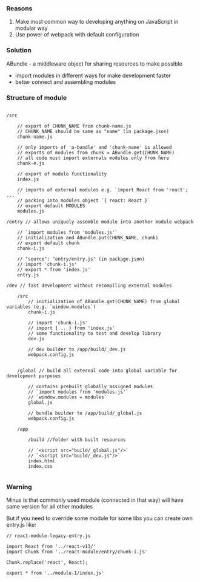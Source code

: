 
### Reasons

1. Make most common way to developing anything on JavaScript in modular way
2. Use power of webpack with default configuration

### Solution

ABundle - a middleware object for sharing resources to make possible

  - import modules in different ways for make development faster
  - better connect and assembling modules

### Structure of module

```

/src

    // export of CHUNK_NAME from chunk-name.js
    // CHUNK_NAME should be same as "name" (in package.json)
    chunk-name.js

    // only imports of 'a-bundle' and 'chunk-name' is allowed
    // exports of modules from chunk = ABundle.get(CHUNK_NAME)
    // all code must import externals modules only from here
    chunk-e.js

    // export of module functionality
    index.js

    // imports of external modules e.g. `import React from 'react'; ... `
    // packing into modules object `{ react: React }`
    // export default MODULES
    modules.js

/entry // allows uniquely assemble module into another module webpack

    // `import modules from 'modules.js'`
    // initialization and ABundle.put(CHUNK_NAME, chunk)
    // export default chunk
    chunk-i.js

    // "source": "entry/entry.js" (in package.json)
    // import 'chunk-i.js'
    // export * from 'index.js'
    entry.js

/dev // fast development without recompiling external modules

    /src
        // initialization of ABundle.get(CHUNK_NAME) from global variables (e.g. `window.modules`)
        chunk-i.js

        // import 'chunk-i.js'
        // import { .. } from 'index.js'
        // some functionality to test and develop library
        dev.js

        // dev builder to /app/build/_dev.js
        webpack.config.js


    /global // build all external code into global variable for development purposes

        // contains prebuilt globally assigned modules
        // `import modules from 'modules.js'`
        // `window.modules = modules`
        global.js

        // bundle builder to /app/build/_global.js
        webpack.config.js

    /app

        /build //folder with built resources

        // `<script src="build/_global.js"/>`
        // `<script src="build/_dev.js"/>`
        index.html
        index.css


```


### Warning

Minus is that commonly used module (connected in that way) will have same version for all other modules

But if you need to override some module for some libs you can create own entry.js like:

```
// react-module-legacy-entry.js

import React from '../react-v13/'
import Chunk from '../react-module/entry/chunk-i.js'

Chunk.replace('react', React);

export * from '../module-1/index.js'

```